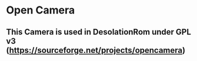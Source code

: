 Open Camera
=============

This Camera is used in DesolationRom under GPL v3 (https://sourceforge.net/projects/opencamera)
----------------------------------------------------------------------------------
